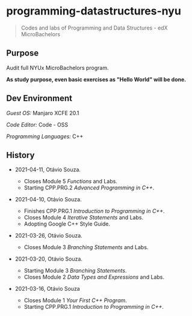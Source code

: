 # programming-datastructures-nyu

> Codes and labs of Programming and Data Structures - edX MicroBachelors

## Purpose

Audit full NYUx MicroBachelors program.

**As study purpose, even basic exercises as "Hello World" will be done.**

## Dev Environment

_Guest OS:_ Manjaro XCFE 20.1

_Code Editor:_ Code - OSS

_Programming Languages:_ C++

## History

- 2021-04-11, Otávio Souza.
  - Closes Module 5 _Functions_ and Labs.
  - Starting CPP.PRG.2 _Advanced Programming in C++_.

- 2021-04-10, Otávio Souza.
  - Finishes CPP.PRG.1 _Introduction to Programming in C++_.
  - Closes Module 4 _Iterative Statements_ and Labs.
  - Adopting Google C++ Style Guide.

- 2021-03-26, Otávio Souza.
  - Closes Module 3 _Branching Statements_ and Labs.

- 2021-03-20, Otávio Souza.
  - Starting Module 3 _Branching Statements_.
  - Closes Module 2 _Data Types and Expressions_ and Labs.

- 2021-03-16, Otávio Souza
  - Closes Module 1 _Your First C++ Program_.
  - Starting CPP.PRG.1 _Introduction to Programming in C++_.
